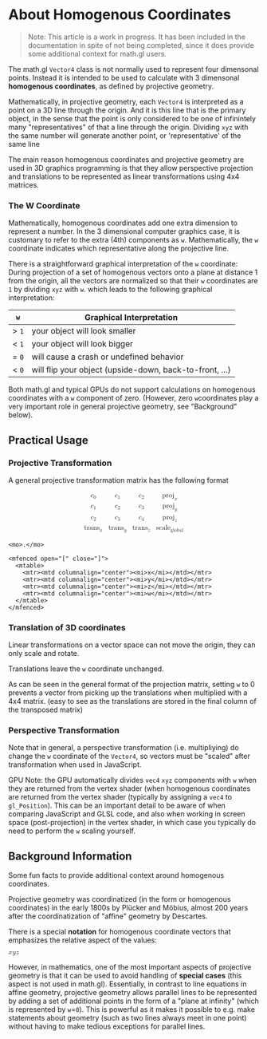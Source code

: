 # About Homogenous Coordinates

> Note: This article is a work in progress. It has been included in the documentation in spite of not being completed, since it does provide some additional context for math.gl users.


The math.gl `Vector4` class is not normally used to represent four dimensonal points. Instead it is intended to be used to calculate with 3 dimensonal **homogenous coordinates**, as defined by projective geometry.

Mathematically, in projective geometry, each `Vector4` is interpreted as a point on a 3D line through the origin. And it is this line that is the primary object, in the sense that the point is only considered to be one of infinintely many "representatives" of that a line through the origin. Dividing `xyz` with the same number will generate another point, or 'representative' of the same line

The main reason homogenous coordinates and projective geometry are used in 3D graphics programming is that they allow perspective projection and translations to be represented as linear transformations using 4x4 matrices.


### The W Coordinate

Mathematically, homogenous coordinates add one extra dimension to represent a number. In the 3 dimensional computer graphics case, it is customary to refer to the extra (4th) components as `w`. Mathematically, the `w` coordinate indicates which representative along the projective line.

There is a straightforward graphical interpretation of the `w` coordinate: During projection of a set of homogenous vectors onto a plane at distance 1 from the origin, all the vectors are normalized so that their `w` coordinates are `1` by dividing `xyz` with `w`. which leads to the following graphical interpretation:

| `w`     | Graphical Interpretation  |
| ---     | --- |
| > `1`   | your object will look smaller |
| < `1`   | your object will look bigger |
| = `0`   | will cause a crash or undefined behavior |
| < `0`   | will flip your object (upside-down, back-to-front, ...) |

Both math.gl and typical GPUs do not support calculations on homogenous coordinates with a `w` component of zero. (However, zero `w`coordinates play a very important role in general projective geometry, see "Background" below).


## Practical Usage

### Projective Transformation

A general projective transformation matrix has the following format

<math display="block">
  <mrow>
    <mfenced open="[" close="]">
      <mtable>
        <mtr>
          <mtd columnalign="center"><msub><mi>c</mi><mn>0</mn></msub></mtd>
          <mtd columnalign="center"><msub><mi>c</mi><mn>1</mn></msub></mtd>
          <mtd columnalign="center"><msub><mi>c</mi><mn>2</mn></msub></mtd>
          <mtd columnalign="center"><msub><mi>proj</mi><mi>x</mi></msub></mtd>
        </mtr>
        <mtr>
          <mtd columnalign="center"><msub><mi>c</mi><mn>1</mn></msub></mtd>
          <mtd columnalign="center"><msub><mi>c</mi><mn>2</mn></msub></mtd>
          <mtd columnalign="center"><msub><mi>c</mi><mn>3</mn></msub></mtd>
          <mtd columnalign="center"><msub><mi>proj</mi><mi>y</mi></msub></mtd>
        </mtr>
        <mtr>
          <mtd columnalign="center"><msub><mi>c</mi><mn>2</mn></msub></mtd>
          <mtd columnalign="center"><msub><mi>c</mi><mn>3</mn></msub></mtd>
          <mtd columnalign="center"><msub><mi>c</mi><mn>4</mn></msub></mtd>
          <mtd columnalign="center"><msub><mi>proj</mi><mi>z</mi></msub></mtd>
        </mtr>
        <mtr>
          <mtd columnalign="center"><msub><mi>trans</mi><mi>x</mi></msub></mtd>
          <mtd columnalign="center"><msub><mi>trans</mi><mi>y</mi></msub></mtd>
          <mtd columnalign="center"><msub><mi>trans</mi><mi>z</mi></msub></mtd>
          <mtd columnalign="center"><msub><mi>scale</mi><mi>global</mi></msub></mtd>
        </mtr>
      </mtable>
    </mfenced>

    <mo>.</mo>

    <mfenced open="[" close="]">
      <mtable>
        <mtr><mtd columnalign="center"><mi>x</mi></mtd></mtr>
        <mtr><mtd columnalign="center"><mi>y</mi></mtd></mtr>
        <mtr><mtd columnalign="center"><mi>z</mi></mtd></mtr>
        <mtr><mtd columnalign="center"><mi>w</mi></mtd></mtr>
      </mtable>
    </mfenced>
  </mrow>
</math>


### Translation of 3D coordinates

Linear transformations on a vector space can not move the origin, they can only scale and rotate.

Translations leave the `w` coordinate unchanged.

As can be seen in the general format of the projection matrix, setting `w` to 0 prevents a vector from picking up the translations when multiplied with a 4x4 matrix. (easy to see as the translations are stored in the final column of the transposed matrix)


### Perspective Transformation

Note that in general, a perspective transformation (i.e. multipliying) do change the `w` coordinate of the `Vector4`, so vectors must be "scaled" after transformation when used in JavaScript.

GPU Note: the GPU automatically divides `vec4` `xyz` components with `w` when they are returned from the vertex shader (when homogenous coordinates are returned from the vertex shader (typically by assigning a `vec4` to `gl_Position`). This can be an important detail to be aware of when comparing JavaScript and GLSL code, and also when working in screen space (post-projection) in the vertex shader, in which case you typically do need to perform the `w` scaling yourself.


## Background Information

Some fun facts to provide additional context around homogenous coordinates.

Projective geometry was coordinatized (in the form or homogenous coordinates) in the early 1800s by Plücker and Möbius, almost 200 years after the coordinatization of "affine" geometry by Descartes.

There is a special **notation** for homogenous coordinate vectors that emphasizes the relative aspect of the values:

<math>
  <mfenced open="[" close="]" separators=":::">
    <mi>x</mi><mi>y</mi><mi>z</mi>
  </mfenced>
</math>

However, in mathematics, one of the most important aspects of projective geometry is that it can be used to avoid handling of **special cases** (this aspect is not used in math.gl). Essentially, in contrast to line equations in affine geometry, projective geometry allows parallel lines to be represented by adding a set of additional points in the form of a "plane at infinity" (which is represented by `w`=`0`). This is powerful as it makes it possible to e.g. make statements about geometry (such as two lines always meet in one point) without having to make tedious exceptions for parallel lines.
